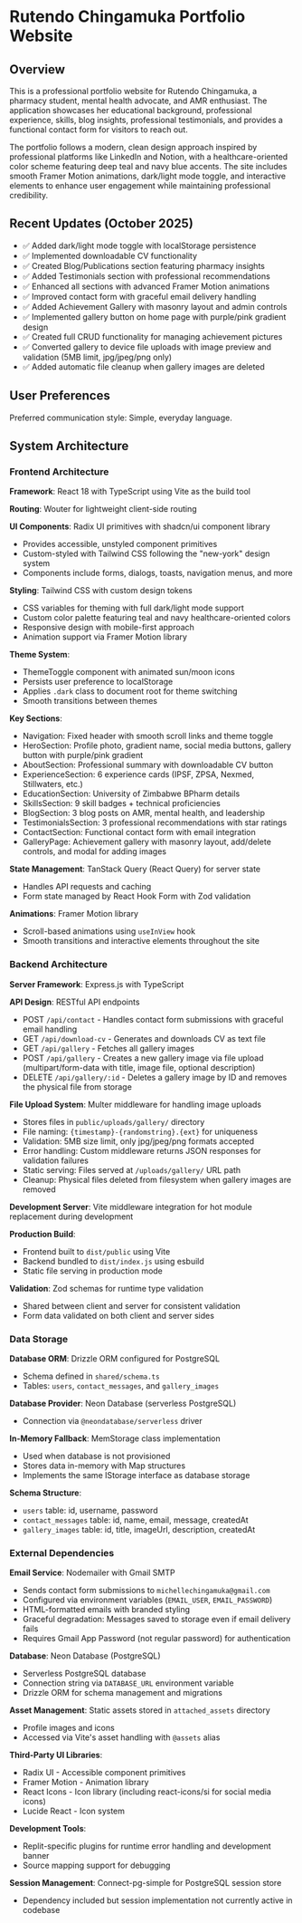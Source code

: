 # Rutendo Chingamuka Portfolio Website

## Overview

This is a professional portfolio website for Rutendo Chingamuka, a pharmacy student, mental health advocate, and AMR enthusiast. The application showcases her educational background, professional experience, skills, blog insights, professional testimonials, and provides a functional contact form for visitors to reach out.

The portfolio follows a modern, clean design approach inspired by professional platforms like LinkedIn and Notion, with a healthcare-oriented color scheme featuring deep teal and navy blue accents. The site includes smooth Framer Motion animations, dark/light mode toggle, and interactive elements to enhance user engagement while maintaining professional credibility.

## Recent Updates (October 2025)

- ✅ Added dark/light mode toggle with localStorage persistence
- ✅ Implemented downloadable CV functionality
- ✅ Created Blog/Publications section featuring pharmacy insights
- ✅ Added Testimonials section with professional recommendations
- ✅ Enhanced all sections with advanced Framer Motion animations
- ✅ Improved contact form with graceful email delivery handling
- ✅ Added Achievement Gallery with masonry layout and admin controls
- ✅ Implemented gallery button on home page with purple/pink gradient design
- ✅ Created full CRUD functionality for managing achievement pictures
- ✅ Converted gallery to device file uploads with image preview and validation (5MB limit, jpg/jpeg/png only)
- ✅ Added automatic file cleanup when gallery images are deleted

## User Preferences

Preferred communication style: Simple, everyday language.

## System Architecture

### Frontend Architecture

**Framework**: React 18 with TypeScript using Vite as the build tool

**Routing**: Wouter for lightweight client-side routing

**UI Components**: Radix UI primitives with shadcn/ui component library
- Provides accessible, unstyled component primitives
- Custom-styled with Tailwind CSS following the "new-york" design system
- Components include forms, dialogs, toasts, navigation menus, and more

**Styling**: Tailwind CSS with custom design tokens
- CSS variables for theming with full dark/light mode support
- Custom color palette featuring teal and navy healthcare-oriented colors
- Responsive design with mobile-first approach
- Animation support via Framer Motion library

**Theme System**: 
- ThemeToggle component with animated sun/moon icons
- Persists user preference to localStorage
- Applies `.dark` class to document root for theme switching
- Smooth transitions between themes

**Key Sections**:
- Navigation: Fixed header with smooth scroll links and theme toggle
- HeroSection: Profile photo, gradient name, social media buttons, gallery button with purple/pink gradient
- AboutSection: Professional summary with downloadable CV button
- ExperienceSection: 6 experience cards (IPSF, ZPSA, Nexmed, Stillwaters, etc.)
- EducationSection: University of Zimbabwe BPharm details
- SkillsSection: 9 skill badges + technical proficiencies
- BlogSection: 3 blog posts on AMR, mental health, and leadership
- TestimonialsSection: 3 professional recommendations with star ratings
- ContactSection: Functional contact form with email integration
- GalleryPage: Achievement gallery with masonry layout, add/delete controls, and modal for adding images

**State Management**: TanStack Query (React Query) for server state
- Handles API requests and caching
- Form state managed by React Hook Form with Zod validation

**Animations**: Framer Motion library
- Scroll-based animations using `useInView` hook
- Smooth transitions and interactive elements throughout the site

### Backend Architecture

**Server Framework**: Express.js with TypeScript

**API Design**: RESTful API endpoints
- POST `/api/contact` - Handles contact form submissions with graceful email handling
- GET `/api/download-cv` - Generates and downloads CV as text file
- GET `/api/gallery` - Fetches all gallery images
- POST `/api/gallery` - Creates a new gallery image via file upload (multipart/form-data with title, image file, optional description)
- DELETE `/api/gallery/:id` - Deletes a gallery image by ID and removes the physical file from storage

**File Upload System**: Multer middleware for handling image uploads
- Stores files in `public/uploads/gallery/` directory
- File naming: `{timestamp}-{randomstring}.{ext}` for uniqueness
- Validation: 5MB size limit, only jpg/jpeg/png formats accepted
- Error handling: Custom middleware returns JSON responses for validation failures
- Static serving: Files served at `/uploads/gallery/` URL path
- Cleanup: Physical files deleted from filesystem when gallery images are removed

**Development Server**: Vite middleware integration for hot module replacement during development

**Production Build**: 
- Frontend built to `dist/public` using Vite
- Backend bundled to `dist/index.js` using esbuild
- Static file serving in production mode

**Validation**: Zod schemas for runtime type validation
- Shared between client and server for consistent validation
- Form data validated on both client and server sides

### Data Storage

**Database ORM**: Drizzle ORM configured for PostgreSQL
- Schema defined in `shared/schema.ts`
- Tables: `users`, `contact_messages`, and `gallery_images`

**Database Provider**: Neon Database (serverless PostgreSQL)
- Connection via `@neondatabase/serverless` driver

**In-Memory Fallback**: MemStorage class implementation
- Used when database is not provisioned
- Stores data in-memory with Map structures
- Implements the same IStorage interface as database storage

**Schema Structure**:
- `users` table: id, username, password
- `contact_messages` table: id, name, email, message, createdAt
- `gallery_images` table: id, title, imageUrl, description, createdAt

### External Dependencies

**Email Service**: Nodemailer with Gmail SMTP
- Sends contact form submissions to `michellechingamuka@gmail.com`
- Configured via environment variables (`EMAIL_USER`, `EMAIL_PASSWORD`)
- HTML-formatted emails with branded styling
- Graceful degradation: Messages saved to storage even if email delivery fails
- Requires Gmail App Password (not regular password) for authentication

**Database**: Neon Database (PostgreSQL)
- Serverless PostgreSQL database
- Connection string via `DATABASE_URL` environment variable
- Drizzle ORM for schema management and migrations

**Asset Management**: Static assets stored in `attached_assets` directory
- Profile images and icons
- Accessed via Vite's asset handling with `@assets` alias

**Third-Party UI Libraries**:
- Radix UI - Accessible component primitives
- Framer Motion - Animation library
- React Icons - Icon library (including react-icons/si for social media icons)
- Lucide React - Icon system

**Development Tools**:
- Replit-specific plugins for runtime error handling and development banner
- Source mapping support for debugging

**Session Management**: Connect-pg-simple for PostgreSQL session store
- Dependency included but session implementation not currently active in codebase